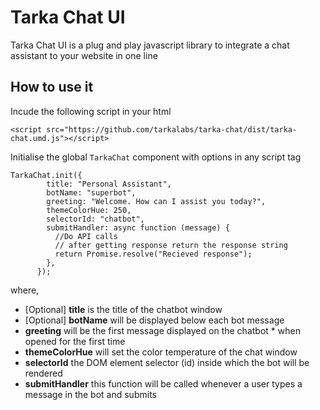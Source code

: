 # Tarka Chat UI

Tarka Chat UI is a plug and play javascript library to integrate a chat assistant to your website in one line

## How to use it

Incude the following script in your html

`<script src="https://github.com/tarkalabs/tarka-chat/dist/tarka-chat.umd.js"></script>`

Initialise the global `TarkaChat` component with options in any script tag

```
TarkaChat.init({
        title: "Personal Assistant",
        botName: "superbot",
        greeting: "Welcome. How can I assist you today?",
        themeColorHue: 250,
        selectorId: "chatbot",
        submitHandler: async function (message) {
          //Do API calls
          // after getting response return the response string
          return Promise.resolve("Recieved response");
        },
      });
```

where,

- [Optional] **title** is the title of the chatbot window
- [Optional] **botName** will be displayed below each bot message
- **greeting** will be the first message displayed on the chatbot \* when opened for the first time
- **themeColorHue** will set the color temperature of the chat window
- **selectorId** the DOM element selector (id) inside which the bot will be rendered
- **submitHandler** this function will be called whenever a user types a message in the bot and submits
